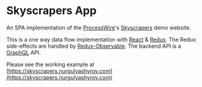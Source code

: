 Skyscrapers App
===============

An SPA implementation of the [ProcessWire][pw]'s [Skyscrapers][pw-sky] demo website.

This is a one way data flow implementation with [React][react] & [Redux][redux]. The Redux side-effects are handled by [Redux-Observable][redux-observable]. The backend API is a [GraphQL][graphql] API.

Please see the working example at [https://skyscrapers.nurgulyashyrov.com](https://skyscrapers.nurgulyashyrov.com)

[pw-sky]: http://demo.processwire.com
[pw]: https://processwire.com
[react]: https://facebook.github.io/react/
[redux]: http://redux.js.org/
[graphql]: http://graphql.org/
[redux-observable]: https://redux-observable.js.org/
